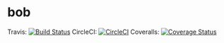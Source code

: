 # bob
Travis: [![Build Status](https://travis-ci.org/radai-rosenblatt/jurassic.svg?branch=master)](https://travis-ci.org/radai-rosenblatt/jurassic)
CircleCI: [![CircleCI](https://circleci.com/gh/radai-rosenblatt/jurassic.svg?style=svg)](https://circleci.com/gh/radai-rosenblatt/jurassic)
Coveralls: [![Coverage Status](https://coveralls.io/repos/radai-rosenblatt/jurassic/badge.svg?branch=master)](https://coveralls.io/github/radai-rosenblatt/jurassic?branch=master)
